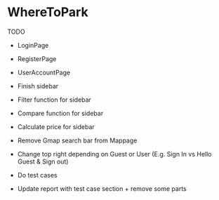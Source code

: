 # WhereToPark

TODO
- LoginPage
- RegisterPage
- UserAccountPage
- Finish sidebar
- Filter function for sidebar
- Compare function for sidebar
- Calculate price for sidebar
- Remove Gmap search bar from Mappage
- Change top right depending on Guest or User (E.g. Sign In vs Hello Guest & Sign out)

- Do test cases
- Update report with test case section + remove some parts
